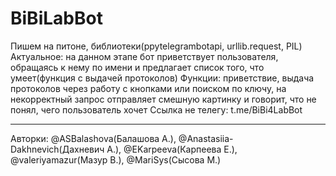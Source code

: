 # BiBiLabBot
Пишем на питоне, библиотеки(ppytelegrambotapi, urllib.request, PIL)
Актуальное: на данном этапе бот приветствует пользователя, обращаясь к нему по имени и предлагает список того, что умеет(функция с выдачей протоколов)
Функции: приветствие, выдача протоколов через работу с кнопками или поиском по ключу, на некорректный запрос отправляет смешную картинку и говорит, что не понял, чего пользователь хочет
Ссылка не телегу: t.me/BiBi4LabBot
_____________
Авторки: @ASBalashova(Балашова А.), @Anastasiia-Dakhnevich(Дахневич А.), @EKarpeeva(Карпеева Е.), @valeriyamazur(Мазур В.), @MariSys(Сысова М.)
